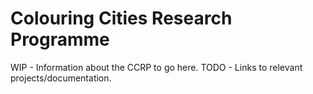 # Colouring Cities Research Programme
WIP - Information about the CCRP to go here.
TODO - Links to relevant projects/documentation.